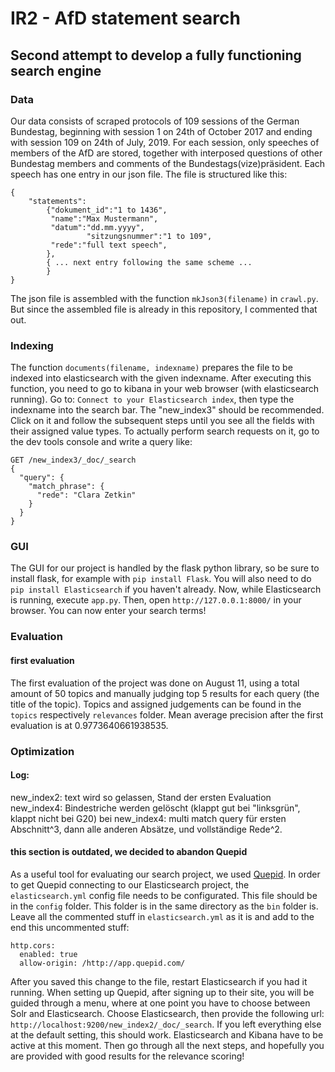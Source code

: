 # IR2 - AfD statement search
## Second attempt to develop a fully functioning search engine
### Data
Our data consists of scraped protocols of 109 sessions of the German Bundestag, beginning with session 1 on 24th of October 2017 and ending with session 109 on 24th of July, 2019. For each session, only speeches of members of the AfD are stored, together with interposed questions of other Bundestag members and comments of the Bundestags(vize)präsident.
Each speech has one entry in our json file. The file is structured like this:
~~~~
{
	"statements":
		{"dokument_id":"1 to 1436",
		 "name":"Max Mustermann",
		 "datum":"dd.mm.yyyy",
                 "sitzungsnummer":"1 to 109",
		 "rede":"full text speech",
		},
		{ ... next entry following the same scheme ...
		}
}
~~~~

The json file is assembled with the function `mkJson3(filename)` in `crawl.py`. But since the assembled file is already in this repository, I commented that out.


### Indexing
The function `documents(filename, indexname)` prepares the file to be indexed into elasticsearch with the given indexname. After executing this function, you need to go to kibana in your web browser (with elasticsearch running). Go to: `Connect to your Elasticsearch index`, then type the indexname into the search bar. The "new\_index3" should be recommended. Click on it and follow the subsequent steps until you see all the fields with their assigned value types. To actually perform search requests on it, go to the dev tools console and write a query like:
~~~~
GET /new_index3/_doc/_search
{
  "query": {
    "match_phrase": {
      "rede": "Clara Zetkin"
    }
  }
}
~~~~

### GUI

The GUI for our project is handled by the flask python library, so be sure to install flask, for example with `pip install Flask`. You will also need to do `pip install Elasticsearch` if you haven't already. Now, while Elasticsearch is running, execute `app.py`. Then, open `http://127.0.0.1:8000/` in your browser. You can now enter your search terms!

### Evaluation

#### first evaluation
The first evaluation of the project was done on August 11, using a total amount of 50 topics and manually judging top 5 results for each query (the title of the topic).
Topics and assigned judgements can be found in the `topics` respectively `relevances` folder.
Mean average precision after the first evaluation is at 0.9773640661938535.

### Optimization

#### Log:
new_index2: text wird so gelassen, Stand der ersten Evaluation
new_index4: Bindestriche werden gelöscht (klappt gut bei "linksgrün", klappt nicht bei G20)
bei new_index4: multi match query für ersten Abschnitt^3, dann alle anderen Absätze, und vollständige Rede^2.


#### this section is outdated, we decided to abandon Quepid
As a useful tool for evaluating our search project, we used [Quepid](https://quepid.com/ "Quepid").
In order to get Quepid connecting to our Elasticsearch project, the `elasticsearch.yml` config file needs to be configurated. This file should be in the `config` folder. This folder is in the same directory as the `bin` folder is.
Leave all the commented stuff in `elasticsearch.yml` as it is and add to the end this uncommented stuff:
~~~~
http.cors:
  enabled: true
  allow-origin: /http://app.quepid.com/
~~~~
After you saved this change to the file, restart Elasticsearch if you had it running.
When setting up Quepid, after signing up to their site, you will be guided through a menu, where at one point you have to choose between Solr and Elasticsearch. Choose Elasticsearch, then provide the following url: `http://localhost:9200/new_index2/_doc/_search`. If you left everything else at the default setting, this should work. Elasticsearch and Kibana have to be active at this moment. Then go through all the next steps, and hopefully you are provided with good results for the relevance scoring!
